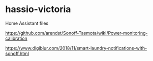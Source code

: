 # hassio-victoria
Home Assistant files


https://github.com/arendst/Sonoff-Tasmota/wiki/Power-monitoring-calibration

https://www.digiblur.com/2018/11/smart-laundry-notifications-with-sonoff.html
